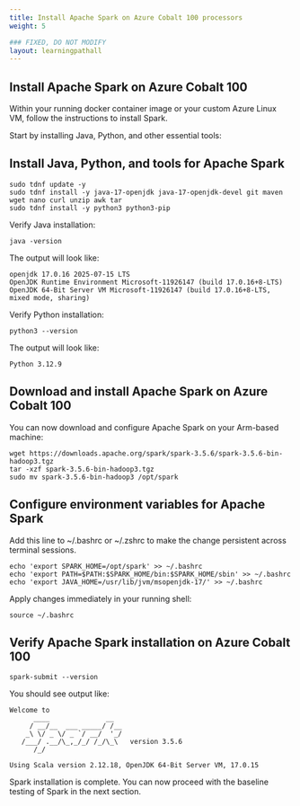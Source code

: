 ```yaml
---
title: Install Apache Spark on Azure Cobalt 100 processors
weight: 5

### FIXED, DO NOT MODIFY
layout: learningpathall
---
```


## Install Apache Spark on Azure Cobalt 100
Within your running docker container image or your custom Azure Linux VM, follow the instructions to install Spark.

Start by installing Java, Python, and other essential tools: 

## Install Java, Python, and tools for Apache Spark

```console
sudo tdnf update -y
sudo tdnf install -y java-17-openjdk java-17-openjdk-devel git maven wget nano curl unzip awk tar
sudo tdnf install -y python3 python3-pip
```
Verify Java installation:
```console
java -version
```
The output will look like:
```output
openjdk 17.0.16 2025-07-15 LTS
OpenJDK Runtime Environment Microsoft-11926147 (build 17.0.16+8-LTS)
OpenJDK 64-Bit Server VM Microsoft-11926147 (build 17.0.16+8-LTS, mixed mode, sharing)
```

Verify Python installation:
```console
python3 --version
```

The output will look like:
```output
Python 3.12.9
```

## Download and install Apache Spark on Azure Cobalt 100 

You can now download and configure Apache Spark on your Arm-based machine:

```console
wget https://downloads.apache.org/spark/spark-3.5.6/spark-3.5.6-bin-hadoop3.tgz
tar -xzf spark-3.5.6-bin-hadoop3.tgz
sudo mv spark-3.5.6-bin-hadoop3 /opt/spark
```
## Configure environment variables for Apache Spark
Add this line to ~/.bashrc or ~/.zshrc to make the change persistent across terminal sessions.

```cosole
echo 'export SPARK_HOME=/opt/spark' >> ~/.bashrc
echo 'export PATH=$PATH:$SPARK_HOME/bin:$SPARK_HOME/sbin' >> ~/.bashrc
echo 'export JAVA_HOME=/usr/lib/jvm/msopenjdk-17/' >> ~/.bashrc
```
Apply changes immediately in your running shell:

```console
source ~/.bashrc
```

## Verify Apache Spark installation on Azure Cobalt 100

```console
spark-submit --version
```
You should see output like: 

```output
Welcome to
      ____              __
     / __/__  ___ _____/ /__
    _\ \/ _ \/ _ `/ __/  '_/
   /___/ .__/\_,_/_/ /_/\_\   version 3.5.6
      /_/

Using Scala version 2.12.18, OpenJDK 64-Bit Server VM, 17.0.15
```
Spark installation is complete. You can now proceed with the baseline testing of Spark in the next section.
